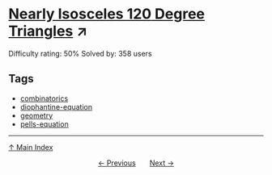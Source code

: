 # [Nearly Isosceles $120$ Degree Triangles](https://projecteuler.net/problem=582) ↗️

Difficulty rating: 50%
Solved by: 358 users
## Tags

- [combinatorics](../tags/combinatorics.md)
- [diophantine-equation](../tags/diophantine-equation.md)
- [geometry](../tags/geometry.md)
- [pells-equation](../tags/pells-equation.md)



---

[↑ Main Index](../README.md)


<div align=center><a href='581.md'>← Previous</a> &nbsp;&nbsp; &nbsp;&nbsp;  <a href='583.md'>Next →</a></div>

